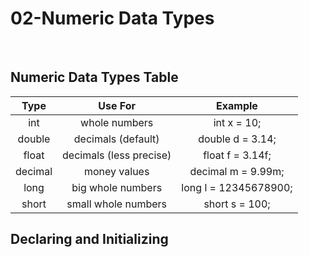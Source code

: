 # 02-Numeric Data Types

<br>

## Numeric Data Types Table

| Type | Use For | Example |
| :---: | :------: | :------: |
| int | whole numbers | int x = 10; |
| double | decimals (default) | double d = 3.14; |
| float | decimals (less precise) | float f = 3.14f; |
| decimal | money values | decimal m = 9.99m; |
| long | big whole numbers | long l = 12345678900; |
| short | small whole numbers | short s = 100; |

## Declaring and Initializing
